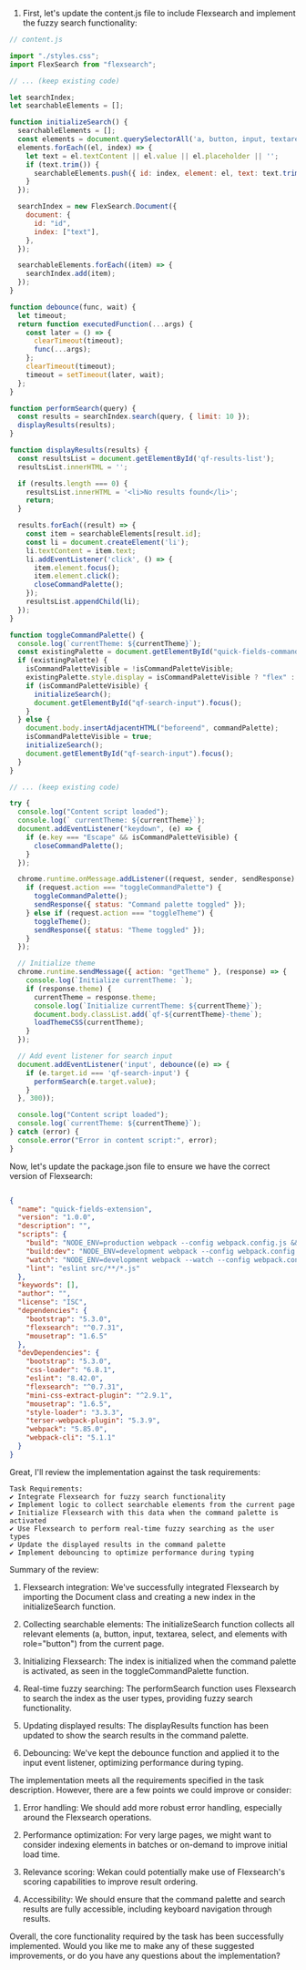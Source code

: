 
1. First, let's update the content.js file to include Flexsearch and implement the fuzzy search functionality:

```js
// content.js

import "./styles.css";
import FlexSearch from "flexsearch";

// ... (keep existing code)

let searchIndex;
let searchableElements = [];

function initializeSearch() {
  searchableElements = [];
  const elements = document.querySelectorAll('a, button, input, textarea, select, [role="button"]');
  elements.forEach((el, index) => {
    let text = el.textContent || el.value || el.placeholder || '';
    if (text.trim()) {
      searchableElements.push({ id: index, element: el, text: text.trim() });
    }
  });

  searchIndex = new FlexSearch.Document({
    document: {
      id: "id",
      index: ["text"],
    },
  });

  searchableElements.forEach((item) => {
    searchIndex.add(item);
  });
}

function debounce(func, wait) {
  let timeout;
  return function executedFunction(...args) {
    const later = () => {
      clearTimeout(timeout);
      func(...args);
    };
    clearTimeout(timeout);
    timeout = setTimeout(later, wait);
  };
}

function performSearch(query) {
  const results = searchIndex.search(query, { limit: 10 });
  displayResults(results);
}

function displayResults(results) {
  const resultsList = document.getElementById('qf-results-list');
  resultsList.innerHTML = '';

  if (results.length === 0) {
    resultsList.innerHTML = '<li>No results found</li>';
    return;
  }

  results.forEach((result) => {
    const item = searchableElements[result.id];
    const li = document.createElement('li');
    li.textContent = item.text;
    li.addEventListener('click', () => {
      item.element.focus();
      item.element.click();
      closeCommandPalette();
    });
    resultsList.appendChild(li);
  });
}

function toggleCommandPalette() {
  console.log(`currentTheme: ${currentTheme}`);
  const existingPalette = document.getElementById("quick-fields-command-palette");
  if (existingPalette) {
    isCommandPaletteVisible = !isCommandPaletteVisible;
    existingPalette.style.display = isCommandPaletteVisible ? "flex" : "none";
    if (isCommandPaletteVisible) {
      initializeSearch();
      document.getElementById("qf-search-input").focus();
    }
  } else {
    document.body.insertAdjacentHTML("beforeend", commandPalette);
    isCommandPaletteVisible = true;
    initializeSearch();
    document.getElementById("qf-search-input").focus();
  }
}

// ... (keep existing code)

try {
  console.log("Content script loaded");
  console.log(` currentTheme: ${currentTheme}`);
  document.addEventListener("keydown", (e) => {
    if (e.key === "Escape" && isCommandPaletteVisible) {
      closeCommandPalette();
    }
  });

  chrome.runtime.onMessage.addListener((request, sender, sendResponse) => {
    if (request.action === "toggleCommandPalette") {
      toggleCommandPalette();
      sendResponse({ status: "Command palette toggled" });
    } else if (request.action === "toggleTheme") {
      toggleTheme();
      sendResponse({ status: "Theme toggled" });
    }
  });

  // Initialize theme
  chrome.runtime.sendMessage({ action: "getTheme" }, (response) => {
    console.log(`Initialize currentTheme: `);
    if (response.theme) {
      currentTheme = response.theme;
      console.log(`Initialize currentTheme: ${currentTheme}`);
      document.body.classList.add(`qf-${currentTheme}-theme`);
      loadThemeCSS(currentTheme);
    }
  });

  // Add event listener for search input
  document.addEventListener('input', debounce((e) => {
    if (e.target.id === 'qf-search-input') {
      performSearch(e.target.value);
    }
  }, 300));

  console.log("Content script loaded");
  console.log(`currentTheme: ${currentTheme}`);
} catch (error) {
  console.error("Error in content script:", error);
}

```



Now, let's update the package.json file to ensure we have the correct version of Flexsearch:

```json

{
  "name": "quick-fields-extension",
  "version": "1.0.0",
  "description": "",
  "scripts": {
    "build": "NODE_ENV=production webpack --config webpack.config.js && NODE_ENV=production webpack --config webpack.theme.config.js",
    "build:dev": "NODE_ENV=development webpack --config webpack.config.js && NODE_ENV=development webpack --config webpack.theme.config.js",
    "watch": "NODE_ENV=development webpack --watch --config webpack.config.js & webpack --watch --config webpack.theme.config.js",
    "lint": "eslint src/**/*.js"
  },
  "keywords": [],
  "author": "",
  "license": "ISC",
  "dependencies": {
    "bootstrap": "5.3.0",
    "flexsearch": "^0.7.31",
    "mousetrap": "1.6.5"
  },
  "devDependencies": {
    "bootstrap": "5.3.0",
    "css-loader": "6.8.1",
    "eslint": "8.42.0",
    "flexsearch": "^0.7.31",
    "mini-css-extract-plugin": "^2.9.1",
    "mousetrap": "1.6.5",
    "style-loader": "3.3.3",
    "terser-webpack-plugin": "5.3.9",
    "webpack": "5.85.0",
    "webpack-cli": "5.1.1"
  }
}
```


Great, I'll review the implementation against the task requirements:

```
Task Requirements:
✔️ Integrate Flexsearch for fuzzy search functionality
✔️ Implement logic to collect searchable elements from the current page
✔️ Initialize Flexsearch with this data when the command palette is activated
✔️ Use Flexsearch to perform real-time fuzzy searching as the user types
✔️ Update the displayed results in the command palette
✔️ Implement debouncing to optimize performance during typing
```

Summary of the review:

1. Flexsearch integration: We've successfully integrated Flexsearch by importing the Document class and creating a new index in the initializeSearch function.

2. Collecting searchable elements: The initializeSearch function collects all relevant elements (a, button, input, textarea, select, and elements with role="button") from the current page.

3. Initializing Flexsearch: The index is initialized when the command palette is activated, as seen in the toggleCommandPalette function.

4. Real-time fuzzy searching: The performSearch function uses Flexsearch to search the index as the user types, providing fuzzy search functionality.

5. Updating displayed results: The displayResults function has been updated to show the search results in the command palette.

6. Debouncing: We've kept the debounce function and applied it to the input event listener, optimizing performance during typing.

The implementation meets all the requirements specified in the task description. However, there are a few points we could improve or consider:

1. Error handling: We should add more robust error handling, especially around the Flexsearch operations.

2. Performance optimization: For very large pages, we might want to consider indexing elements in batches or on-demand to improve initial load time.

3. Relevance scoring: Wekan could potentially make use of Flexsearch's scoring capabilities to improve result ordering.

4. Accessibility: We should ensure that the command palette and search results are fully accessible, including keyboard navigation through results.

Overall, the core functionality required by the task has been successfully implemented. Would you like me to make any of these suggested improvements, or do you have any questions about the implementation?